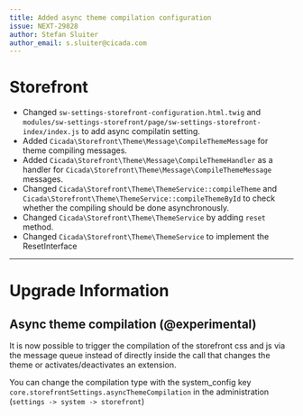 ```yaml
---
title: Added async theme compilation configuration
issue: NEXT-29828
author: Stefan Sluiter
author_email: s.sluiter@cicada.com
---
```

# Storefront
* Changed `sw-settings-storefront-configuration.html.twig` and `modules/sw-settings-storefront/page/sw-settings-storefront-index/index.js` to add async compilatin setting.
* Added `Cicada\Storefront\Theme\Message\CompileThemeMessage` for theme compiling messages.
* Added `Cicada\Storefront\Theme\Message\CompileThemeHandler` as a handler for `Cicada\Storefront\Theme\Message\CompileThemeMessage` messages.
* Changed `Cicada\Storefront\Theme\ThemeService::compileTheme` and `Cicada\Storefront\Theme\ThemeService::compileThemeById` to check whether the compiling should be done asynchronously.
* Changed `Cicada\Storefront\Theme\ThemeService` by adding `reset` method.
* Changed `Cicada\Storefront\Theme\ThemeService` to implement the ResetInterface
___
# Upgrade Information
## Async theme compilation (@experimental)

It is now possible to trigger the compilation of the storefront css and js via the message queue instead of directly 
inside the call that changes the theme or activates/deactivates an extension.

You can change the compilation type with the system_config key `core.storefrontSettings.asyncThemeCompilation` in the 
administration (`settings -> system -> storefront`)
